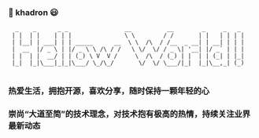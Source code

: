 ### 💪 khadron 😃

```
  _    _      _ _                __          __        _     _   _ 
 | |  | |    | | |               \ \        / /       | |   | | | |
 | |__| | ___| | | _____      __  \ \  /\  / /__  _ __| | __| | | |
 |  __  |/ _ \ | |/ _ \ \ /\ / /   \ \/  \/ / _ \| '__| |/ _` | | |
 | |  | |  __/ | | (_) \ V  V /     \  /\  / (_) | |  | | (_| | |_|
 |_|  |_|\___|_|_|\___/ \_/\_/       \/  \/ \___/|_|  |_|\__,_| (_)
                                                                                                                                     
```

### 热爱生活，拥抱开源，喜欢分享，随时保持一颗年轻的心
### 崇尚“大道至简”的技术理念，对技术抱有极高的热情，持续关注业界最新动态
